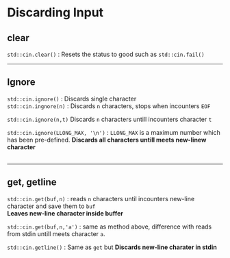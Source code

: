 # Discarding Input

## clear

`std::cin.clear()` : Resets the status to good such as `std::cin.fail()`
</br>

---

## Ignore

`std::cin.ignore()` : Discards single character  
`std::cin.ingnore(n)` : Discards `n` characters, stops when incounters `EOF`

`std::cin.ignore(n,t)` Discards `n` characters untill incounters character `t`

`std::cin.ignore(LLONG_MAX, '\n')` : `LLONG_MAX` is a maximum number which has been pre-defined. **Discards all characters untill meets new-linew character**  
 </br>

---

## get, getline

`std::cin.get(buf,n)` : reads `n` characters until incounters new-line character and save them to `buf`  
**Leaves new-line character inside buffer**

`std::cin.get(buf,n,'a')` : same as method above, difference with reads from stdin untill meets character `a`.

`std::cin.getline()` : Same as `get` but **Discards new-line charater in stdin**
